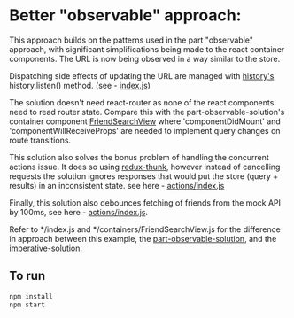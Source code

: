 # Better "observable" approach:
This approach builds on the patterns used in the part "observable" approach, with significant simplifications being made to the react container components. The URL is now being observed in a way similar to the store.

Dispatching side effects of updating the URL are managed with [history's](https://github.com/reactjs/history) history.listen() method. (see - [index.js](index.js#L36))

The solution doesn't need react-router as none of the react components need to read router state. Compare this with the part-observable-solution's container component [FriendSearchView](../part-observable-solution/containers/FriendSearchView.js) where 'componentDidMount' and 'componentWillReceiveProps' are needed to implement query changes on route transitions.

This solution also solves the bonus problem of handling the concurrent actions issue. It does so using [redux-thunk](https://github.com/gaearon/redux-thunk), however instead of cancelling requests the solution ignores responses that would put the store (query + results) in an inconsistent state. see here - [actions/index.js](actions/index.js#L23)

Finally, this solution also debounces fetching of friends from the mock API by 100ms, see here - [actions/index.js](actions/index.js#L20).

Refer to \*/index.js and \*/containers/FriendSearchView.js for the difference in approach between this example, the [part-observable-solution](../part-observable-solution), and the [imperative-solution](../imperative-solution).

## To run
```sh
npm install
npm start
```
